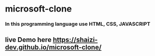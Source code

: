 # microsoft-clone
### In this programming language use HTML, CSS, JAVASCRIPT
## live Demo here    https://shaizi-dev.github.io/microsoft-clone/
